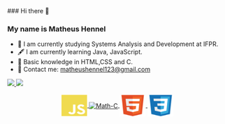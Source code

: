 
 <div>
  ### Hi there 👋

  ### My name is Matheus Hennel

  - 📕 I am currently studying Systems Analysis and Development at IFPR.
  - 🖋 I am currently learning Java, JavaScript.
  - 🎨 Basic knowledge in HTML,CSS and C.
  - 📧 Contact me: matheushennel123@gmail.com 

 </div>
 
 <div>
  <a href="https://github.com/MatHennel">
  <img height="190em" src="https://github-readme-stats.vercel.app/api?username=MatHennel&show_icons=true&theme=radical&include_all_commits=true&count_private=true"/>
  <img height="190em" src="https://github-readme-stats.vercel.app/api/top-langs/?username=MatHennel&layout=compact&langs_count=7&theme=radical"/>
 </div>
 
 
 <div align="center" style="display-flex" style="margin-bottom: 2rem" ><br>
  <img align="center" alt="Math-Js" height="50" width="60" src="https://raw.githubusercontent.com/devicons/devicon/master/icons/javascript/javascript-plain.svg">
  <img align="center" alt="Math-C" height="50" widith="60" src="https://cdn.jsdelivr.net/gh/devicons/devicon/icons/c/c-original.svg" />
  <img align="center" alt="Math-HTML" height="50" width="60" src="https://raw.githubusercontent.com/devicons/devicon/master/icons/html5/html5-original.svg">
  <img align="center" alt="Math-CSS" height="50" width="60" src="https://raw.githubusercontent.com/devicons/devicon/master/icons/css3/css3-original.svg">
 </div>
 



<!--
**MatHennel/MatHennel** is a ✨ _special_ ✨ repository because its `README.md` (this file) appears on your GitHub profile.

Here are some ideas to get you started:

- 🔭 I’m currently working on ...
- 🌱 I’m currently learning ...
- 👯 I’m looking to collaborate on ...
- 🤔 I’m looking for help with ...
- 💬 Ask me about ...
- 📫 How to reach me: ...
- 😄 Pronouns: ...
- ⚡ Fun fact: ...
-->
